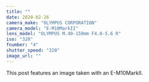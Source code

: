 ```yaml
---
title: ""
date: 2020-02-26
camera_make: "OLYMPUS CORPORATION"
camera_model: "E-M10MarkII"
lens_model: "OLYMPUS M.40-150mm F4.0-5.6 R"
iso: "320"
fnumber: "4"
shutter_speed: "320"
image_url: ""
---
```


This post features an image taken with an E-M10MarkII.